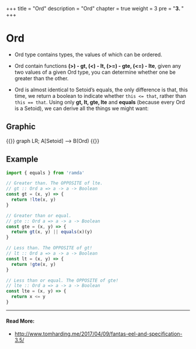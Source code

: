+++
title = "Ord"
description = "Ord"
chapter = true
weight = 3
pre = "<b>3. </b>"
+++

# Ord
- Ord type contains types, the values of which can be ordered.

- Ord contain functions **(>) - gt, (<) - lt, (>=) - gte, (<=) - lte**,
given any two values of a given Ord type,
you can determine whether one be greater than the other.

- Ord is almost identical to Setoid’s equals,
the only difference is that, this time, we return a boolean to indicate whether `this <= that`,
rather than `this == that`. Using only **gt, lt, gte, lte** and **equals** (because every Ord is a Setoid),
we can derive all the things we might want:

## Graphic
{{<mermaid align="center">}}
graph LR;
    A[Setoid] --> B(Ord)
{{</mermaid>}}

## Example
```js
import { equals } from 'ramda'

// Greater than. The OPPOSITE of lte.
// gt :: Ord a => a -> a -> Boolean
const gt = (x, y) => {
  return !lte(x, y)
}

// Greater than or equal.
// gte :: Ord a => a -> a -> Boolean
const gte = (x, y) => {
  return gt(x, y) || equals(x)(y)
}

// Less than. The OPPOSITE of gt!
// lt :: Ord a => a -> a -> Boolean
const lt = (x, y) => {
  return !gte(x, y)
}

// Less than or equal. The OPPOSITE of gte!
// lte :: Ord a => a -> a -> Boolean
const lte = (x, y) => {
  return x <= y
}
```

---
#### Read More:
- http://www.tomharding.me/2017/04/09/fantas-eel-and-specification-3.5/
